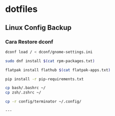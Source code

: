 # dotfiles

## Linux Config Backup

### Cara Restore dconf
```bash
dconf load / < dconf/gnome-settings.ini

sudo dnf install $(cat rpm-packages.txt)

flatpak install flathub $(cat flatpak-apps.txt)

pip install -r pip-requirements.txt

cp bash/.bashrc ~/
cp zsh/.zshrc ~/

cp -r config/terminator ~/.config/

---
